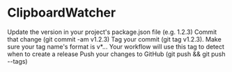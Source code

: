 # ClipboardWatcher

Update the version in your project's package.json file (e.g. 1.2.3)
Commit that change (git commit -am v1.2.3)
Tag your commit (git tag v1.2.3). Make sure your tag name's format is v*.*.*. Your workflow will use this tag to detect when to create a release
Push your changes to GitHub (git push && git push --tags)
